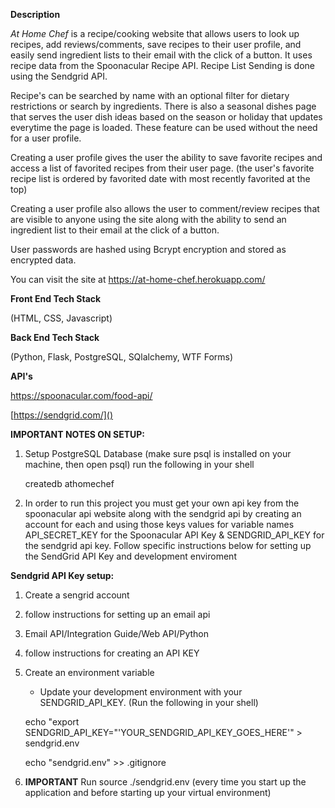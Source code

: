**Description**

*At Home Chef* is a recipe/cooking website that allows users to look up recipes, add reviews/comments, save recipes to their user profile, and easily send ingredient lists to their email with the click of a button. It uses recipe data from the Spoonacular Recipe API. Recipe List Sending is done using the Sendgrid API. 

Recipe's can be searched by name with an optional filter for dietary restrictions or search by ingredients. There is also a seasonal dishes page that serves the user dish ideas based on the season or holiday that updates everytime the page is loaded. These feature can be used without the need for a user profile. 

Creating a user profile gives the user the ability to save favorite recipes and access a list of favorited recipes from their user page. (the user's favorite recipe list is ordered by favorited date with most recently favorited at the top)

Creating a user profile also allows the user to comment/review recipes that are visible to anyone using the site along with the ability to send an ingredient list to their email at the click of a button. 

User passwords are hashed using Bcrypt encryption and stored as encrypted data.

You can visit the site at [https://at-home-chef.herokuapp.com/
]()

**Front End Tech Stack**

(HTML, CSS, Javascript)
	 
**Back End Tech Stack**

(Python, Flask, PostgreSQL, SQlalchemy, WTF Forms)

**API's**

[https://spoonacular.com/food-api/ ]()

[https://sendgrid.com/]()
 

**IMPORTANT NOTES ON SETUP:**
 
 1. Setup PostgreSQL Database
	 (make sure psql is installed on your machine, then open psql)
	run the following in your shell
	
	createdb athomechef
	
2. In order to run this project you must get your own api key from the spoonacular api website along with the sendgrid api by creating an account for each and using those keys values for variable names API\_SECRET\_KEY for the Spoonacular API Key & SENDGRID\_API\_KEY for the sendgrid api key. Follow specific instructions below for setting up the SendGrid API Key and development enviroment

**Sendgrid API Key setup:**

1. Create a sengrid account
2. follow instructions for setting up an email api
3. Email API/Integration Guide/Web API/Python
4. follow instructions for creating an API KEY
5. Create an environment variable
	
 	- Update your development environment with your SENDGRID_API_KEY. (Run the following in your shell)
 	
	echo "export SENDGRID\_API\_KEY="'YOUR\_SENDGRID\_API\_KEY\_GOES\_HERE'" > 	sendgrid.env
	
	echo "sendgrid.env" >> .gitignore

6. **IMPORTANT** Run source ./sendgrid.env (every time you start up the application and before starting up your virtual environment)


